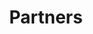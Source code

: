---
order: 2
title: Partners
link: "&num;partners"
externallink: "/&num;partners"
class: menu-link
---